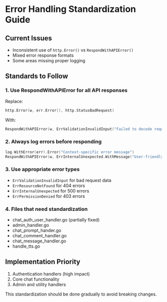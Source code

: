 # Error Handling Standardization Guide

## Current Issues
- Inconsistent use of `http.Error()` vs `RespondWithAPIError()`
- Mixed error response formats
- Some areas missing proper logging

## Standards to Follow

### 1. Use RespondWithAPIError for all API responses
Replace:
```go
http.Error(w, err.Error(), http.StatusBadRequest)
```

With:
```go
RespondWithAPIError(w, ErrValidationInvalidInput("Failed to decode request body").WithDebugInfo(err.Error()))
```

### 2. Always log errors before responding
```go
log.WithError(err).Error("Context-specific error message")
RespondWithAPIError(w, ErrInternalUnexpected.WithMessage("User-friendly message"))
```

### 3. Use appropriate error types
- `ErrValidationInvalidInput` for bad request data
- `ErrResourceNotFound` for 404 errors
- `ErrInternalUnexpected` for 500 errors
- `ErrPermissionDenied` for 403 errors

### 4. Files that need standardization
- chat_auth_user_handler.go (partially fixed)
- admin_handler.go
- chat_prompt_hander.go 
- chat_comment_handler.go
- chat_message_handler.go
- handle_tts.go

## Implementation Priority
1. Authentication handlers (high impact)
2. Core chat functionality  
3. Admin and utility handlers

This standardization should be done gradually to avoid breaking changes.